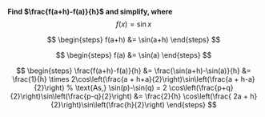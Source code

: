 **Find $\frac{f(a+h)-f(a)}{h}$ and simplify, where** $$f(x)=\sin x$$

$$
\begin{steps}
   f(a+h) &= \sin(a+h)
\end{steps}
$$

$$
\begin{steps}
   f(a) &= \sin(a)
\end{steps}
$$

$$
\begin{steps}
   \frac{f(a+h)-f(a)}{h} &= \frac{\sin(a+h)-\sin(a)}{h}
   &= \frac{1}{h} \times 2\cos\left(\frac{a + h+a}{2}\right)\sin\left(\frac{a + h-a}{2}\right)
   % \text{As,} \sin(p)-\sin(q) = 2 \cos\left(\frac{p+q}{2}\right)\sin\left(\frac{p-q}{2}\right)
   &= \frac{2}{h} \cos\left(\frac{ 2a + h}{2}\right)\sin\left(\frac{h}{2}\right)
\end{steps}
$$